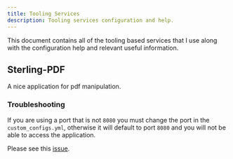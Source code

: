 ```yaml
---
title: Tooling Services
description: Tooling services configuration and help.
---
```


This document contains all of the tooling based services that I use along with the configuration help and relevant useful information.

## Sterling-PDF

A nice application for pdf manipulation.

### Troubleshooting

If you are using a port that is not `8080` you must change the port in the `custom_configs.yml`, otherwise it will default to port `8080` and you will not be able to access the application.

Please see this [issue](https://github.com/Stirling-Tools/Stirling-PDF/issues/1173#issuecomment-2095333432).
